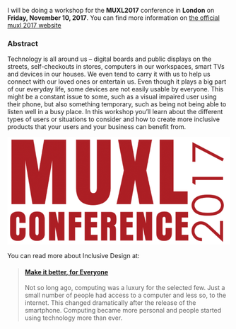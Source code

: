 I will be doing a workshop for the **MUXL2017** conference in **London** on **Friday, November 10, 2017**. You can find more information on [the official muxl 2017 website](https://mobileuxlondon.com/muxl2017/)


### Abstract
Technology is all around us – digital boards and public displays on the streets, self-checkouts in stores, computers in our workspaces, smart TVs and devices in our houses. We even tend to carry it with us to help us connect with our loved ones or entertain us. Even though it plays a big part of our everyday life, some devices are not easily usable by everyone.
This might be a constant issue to some, such as a visual impaired user using their phone, but also something temporary, such as being not being able to listen well in a busy place.
In this workshop you’ll learn about the different types of users or situations to consider and how to create more inclusive products that your users and your business can benefit from.

![MUXL2017 logo](https://raw.githubusercontent.com/alexstyl/alexstyl.github.io/master/images/muxl-2017-logo.png)

You can read more about Inclusive Design at:
<blockquote class="embedly-card"><h4><a href="https://www.novoda.com/blog/muxl2017-inclusive-design/">Make it better, for Everyone</a></h4><p>Not so long ago, computing was a luxury for the selected few. Just a small number of people had access to a computer and less so, to the internet. This changed dramatically after the release of the smartphone. Computing became more personal and people started using technology more than ever.</p></blockquote>
<script async src="//cdn.embedly.com/widgets/platform.js" charset="UTF-8"></script>
